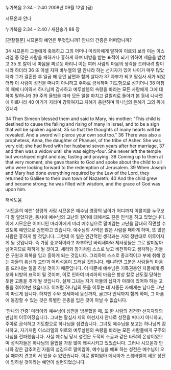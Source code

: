 누가복음 2:34 - 2:40 
2008년 09월 12일 (금)

시므온과 안나



누가복음 2:34 - 2:40 / 새찬송가 88 장


[관찰질문]
시므온의 예언은 무엇입니까? 
안나의 간증은 어떠합니까?  

34 시므온이 그들에게 축복하고 그의 어머니 마리아에게 말하여 이르되 보라 이는 이스라엘 중 많은 사람을 패하거나 흥하게 하며 비방을 받는 표적이 되기 위하여 세움을 받았고 
35 또 칼이 네 마음을 찌르듯 하리니 이는 여러 사람의 마음의 생각을 드러내려 함이니라 하더라 
36 또 아셀 지파 바누엘의 딸 안나라 하는 선지자가 있어 나이가 매우 많았더라 그가 결혼한 후 일곱 해 동안 남편과 함께 살다가 
37 과부가 되고 팔십사 세가 되었더라 이 사람이 성전을 떠나지 아니하고 주야로 금식하며 기도함으로 섬기더니 
38 마침 이 때에 나아와서 하나님께 감사하고 예루살렘의 속량을 바라는 모든 사람에게 그에 대하여 말하니라 
39 주의 율법을 따라 모든 일을 마치고 갈릴리로 돌아가 본 동네 나사렛에 이르니라 
40 아기가 자라며 강하여지고 지혜가 충만하며 하나님의 은혜가 그의 위에 있더라 

34 Then Simeon blessed them and said to Mary, his mother: "This child is destined to cause the falling and rising of many in Israel, and to be a sign that will be spoken against, 
35 so that the thoughts of many hearts will be revealed. And a sword will pierce your own soul too." 
36 There was also a prophetess, Anna, the daughter of Phanuel, of the tribe of Asher. She was very old; she had lived with her husband seven years after her marriage, 
37 and then was a widow until she was eighty-four. She never left the temple but worshiped night and day, fasting and praying. 
38 Coming up to them at that very moment, she gave thanks to God and spoke about the child to all who were looking forward to the redemption of Jerusalem. 
39 When Joseph and Mary had done everything required by the Law of the Lord, they returned to Galilee to their own town of Nazareth. 
40 And the child grew and became strong; he was filled with wisdom, and the grace of God was upon him.

해석도움





'시므온의 예언'
 성령의 사람 시므온은 예수님 영광의 넓이가 어디까지 이를지를 누구보다 잘 알았지만, 동시에 예수님의 고난의 깊이에 대해서도 깊은 인식을 하고 있었습니다. 이에 시므온은 어머니인 마리아에게 미리 예수님으로 말미암는 고난을 담대히 직면할 수 있도록 예언으로 권면하고 있습니다. 예수님의 사역은 많은 사람을 패하게 하며, 또 많은 사람은 흥하게 할 것입니다. 그런데 이 일은 인간적인 생각과는 거의 정반대로 이루어지게 될 것입니다. 즉 가장 종교적이라고 자부하던 바리새파와 제사장들은 그로 말미암아 넘어지므로 패하게 될 것이고, 세리와 창기처럼 스스로 낮고 비천하다고 생각하는 자들은 구원과 회복을 입고 흥하게 되는 것입니다. 그리하여 스스로 종교적이고 부에 취해 있는 자들의 위선과 교만과 어리석음이 드러날 것입니다. 왜냐하면 그분은 사람들의 마음을 드러내는 일을 하실 것이기 때문입니다. 이 때문에 예수님은 기득권층인 자들에게 증오와 비방의 표적이 될 것이며, 이로 인하여 마리아의 마음은 항상 칼로 난도질 당하는 듯한 고통을 겪게 될 것입니다. 실제 그녀는 자기 아들의 십자가 아래에 있어야 하는 고통을 겪어야만 했습니다. 이처럼 하나님의 뜻을 이루는 데 시중든 자에게는 남다른 고난이 따르게 됩니다. 하지만 주와 겟세마네 동산까지, 골고다 언덕까지 함께 하며, 그 아픔에 동참할 수 있는 것은 특별한 은총을 입은 것이 아닐 수 없습니다.    

'안나의 간증'
 마리아와 예수님이 성전을 방문했을 때, 또 한 사람의 경건한 선지자와의 만남이 이루어졌습니다. 그녀는 팔십사 세의 여선지자 안나로 성전을 떠나지 아니하고, 주야로 금식하고 기도함으로 하나님을 섬겼습니다. 그녀도 예수님을 보고는 하나님께 감사하고, 자기처럼 이스라엘의 위로와 예루살렘의 속량을 바라는 모든 사람들에게 구주의 나심을 전파했습니다. 사실 예수님 당시 성전은 도적의 소굴과 같은 타락의 온상이었으며 성직자들은 하나님의 율법을 가장 많이 왜곡시키고 있었습니다. 그러나 시므온과 안나와 같은 감추어진 자들의 섬김으로 말미암아, 예수님을 예표 하는 성전은 예수님이 오실 때까지 견고히 서 있을 수 있었습니다. 이로 말미암아 메시아가 스룹바벨이 세운 성전에 임하실 것이라는 예언이 실현되었습니다.